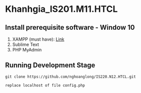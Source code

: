 # Khanhgia_IS201.M11.HTCL

## Install prerequisite software - Window 10

1. XAMPP (must have): [Link](https://www.youtube.com/watch?v=F3wEUL2i5KY)
2. Sublime Text
3. PHP MyAdmin

## Running Development Stage
```
git clone https://github.com/nghoanglong/IS220.N12.HTCL.git

replace localhost of file config.php
```
